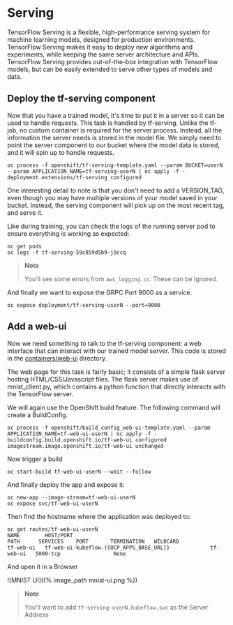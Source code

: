 # Serving

TensorFlow Serving is a flexible, high-performance serving system for machine learning models, designed for production environments. TensorFlow Serving makes it easy to deploy new algorithms and experiments, while keeping the same server architecture and APIs. TensorFlow Serving provides out-of-the-box integration with TensorFlow models, but can be easily extended to serve other types of models and data.

## Deploy the tf-serving component

Now that you have a trained model, it's time to put it in a server so it can be used to handle requests. This task is handled by tf-serving. Unlike the tf-job, no custom container is required for the server process. Instead, all the information the server needs is stored in the model file. We simply need to point the server component to our bucket where the model data is stored, and it will spin up to handle requests.

~~~
oc process -f openshift/tf-serving-template.yaml --param BUCKET=userN --param APPLICATION_NAME=tf-serving-userN | oc apply -f -
deployment.extensions/tf-serving configured
~~~

One interesting detail to note is that you don't need to add a VERSION_TAG, even though you may have multiple versions of your model saved in your bucket. Instead, the serving component will pick up on the most recent tag, and serve it.

Like during training, you can check the logs of the running server pod to ensure everything is working as expected:

~~~
oc get pods
oc logs -f tf-serving-59c859d5b9-j9ccq
~~~

> **Note**
> 
> You'll see some errors from `aws_logging.cc`. These can be ignored.

And finally we want to expose the GRPC Port 9000 as a service.

~~~
oc expose deployment/tf-serving-userN --port=9000
~~~

## Add a web-ui

Now we need something to talk to the tf-serving component: a web interface that can interact with our trained model server. This code is stored in the [containers/web-ui]({{WORKSHOP_BASE_URL}}/containers/web-ui) directory.

The web page for this task is fairly basic; it consists of a simple flask server hosting HTML/CSS/Javascript files. The flask server makes use of mnist_client.py, which contains a python function that directly interacts with the TensorFlow server.

We will again use the OpenShift build feature. The following command will create a BuildConfig.

~~~
oc process -f openshift/build_config_web-ui-template.yaml --param APPLICATION_NAME=tf-web-ui-userN | oc apply -f -
buildconfig.build.openshift.io/tf-web-ui configured
imagestream.image.openshift.io/tf-web-ui unchanged
~~~

Now trigger a build

~~~
oc start-build tf-web-ui-userN --wait --follow
~~~

And finally deploy the app and expose it:

~~~
oc new-app --image-stream=tf-web-ui-userN
oc expose svc/tf-web-ui-userN
~~~

Then find the hostname where the application was deployed to:

~~~
oc get routes/tf-web-ui-userN
NAME        HOST/PORT                                                      PATH      SERVICES    PORT       TERMINATION   WILDCARD
tf-web-ui   tf-web-ui-kubeflow.{{OCP_APPS_BASE_URL}}             tf-web-ui   5000-tcp                 None
~~~

And open it in a Browser

![MNIST UI]({% image_path mnist-ui.png %})

> **Note**
>
> You'll want to add `tf-serving-userN.kubeflow.svc` as the Server Address
